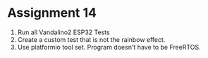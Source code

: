 # Assignment 14

1. Run all Vandalino2 ESP32 Tests
2. Create a custom test that is not the rainbow effect.
3. Use platformio tool set. Program doesn't have to be FreeRTOS.
